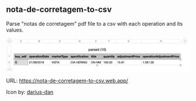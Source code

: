 ## nota-de-corretagem-to-csv

Parse "notas de corretagem" pdf file to a csv with each operation and its values.

![result example](https://github.com/nota-de-corretagem-to-csv/.github/blob/d9dc69e4eb6396025d17505aba41c29629d82ccf/Screen%20Shot%202022-10-21%20at%2012.01.04.JPG)

URL:
https://nota-de-corretagem-to-csv.web.app/

Icon by:
[darius-dan](https://www.flaticon.com/br/autores/darius-dan)


<!--

**Here are some ideas to get you started:**

🙋‍♀️ A short introduction - what is your organization all about?
🌈 Contribution guidelines - how can the community get involved?
👩‍💻 Useful resources - where can the community find your docs? Is there anything else the community should know?
🍿 Fun facts - what does your team eat for breakfast?
🧙 Remember, you can do mighty things with the power of [Markdown](https://docs.github.com/github/writing-on-github/getting-started-with-writing-and-formatting-on-github/basic-writing-and-formatting-syntax)
-->
